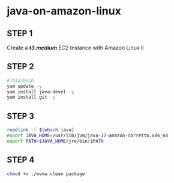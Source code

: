 # java-on-amazon-linux

## STEP 1

Create a ***t3.medium*** EC2 Instance with Amazon Linux ll

## STEP 2

```bash
#!bin/bash
yum update -y
yum install java-devel -y
yum install git -y
```

## STEP 3

```bash
readlink -f $(which java)
export JAVA_HOME=/usr/lib/jvm/java-17-amazon-corretto.x86_64
export PATH=$JAVA_HOME/jre/bin:$PATH
```

## STEP 4

```bash
chmod +x ./mvnw clean package
```
